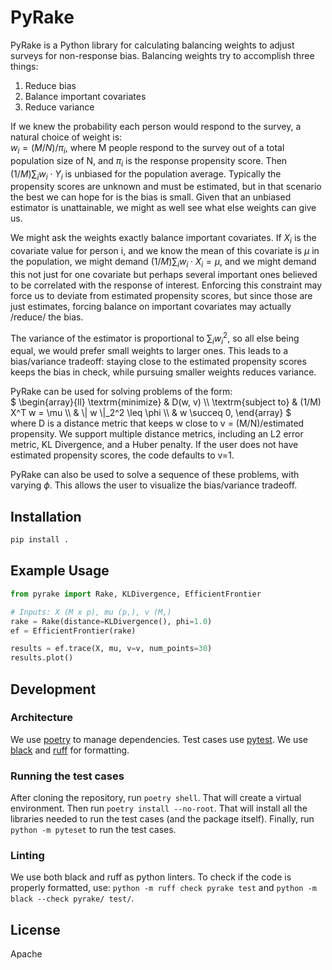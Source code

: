
# PyRake

PyRake is a Python library for calculating balancing weights to adjust
surveys for non-response bias. Balancing weights try to accomplish
three things:
1. Reduce bias
2. Balance important covariates
3. Reduce variance

If we knew the probability each person would respond to the survey, a
natural choice of weight is: <br/>
$` w_i = (M/N) / \pi_i, `$
where M people respond to the survey out of a total population size of
N, and $` \pi_i `$ is the response propensity score. Then
$` (1/M) \sum_i w_i \cdot Y_i `$ is unbiased for the population
average.
Typically the propensity scores are unknown and must be estimated, but
in that scenario the best we can hope for is the bias is small. Given
that an unbiased estimator is unattainable, we might as well see what
else weights can give us.

We might ask the weights exactly balance important covariates. If
$` X_i `$ is the covariate value for person i, and we know the mean of
this covariate is $` \mu `$ in the population, we might demand
$` (1 / M) \sum_i w_i \cdot X_i = \mu, `$ and we might demand this not
just for one covariate but perhaps several important ones believed to
be correlated with the response of interest. Enforcing this constraint
may force us to deviate from estimated propensity scores, but since
those are just estimates, forcing balance on important covariates may
actually /reduce/ the bias.

The variance of the estimator is proportional to $` \sum_i w_i^2, `$
so all else being equal, we would prefer small weights to larger ones.
This leads to a bias/variance tradeoff: staying close to the estimated
propensity scores keeps the bias in check, while pursuing smaller
weights reduces variance.

PyRake can be used for solving problems of the form:<br />
$`
\begin{array}{ll}
\textrm{minimize}    & D(w, v) \\
\textrm{subject to}  & (1/M) X^T w = \mu \\
           &  \| w \|_2^2 \leq \phi \\
           & w \succeq 0,
\end{array}
`$<br />
where D is a distance metric that keeps w close to v = (M/N)/estimated
propensity. We support multiple distance metrics, including an L2
error metric, KL Divergence, and a Huber penalty. If the user does not
have estimated propensity scores, the code defaults to v=1.

PyRake can also be used to solve a sequence of these problems, with
varying $` \phi `$. This allows the user to visualize the bias/variance
tradeoff.

## Installation

```bash
pip install .
```

## Example Usage

```python
from pyrake import Rake, KLDivergence, EfficientFrontier

# Inputs: X (M x p), mu (p,), v (M,)
rake = Rake(distance=KLDivergence(), phi=1.0)
ef = EfficientFrontier(rake)

results = ef.trace(X, mu, v=v, num_points=30)
results.plot()
```

## Development
### Architecture
We use [poetry](https://python-poetry.org/) to manage dependencies.
Test cases use [pytest](https://docs.pytest.org/en/latest/). We use
[black](https://github.com/python/black) and
[ruff](https://docs.astral.sh/ruff/) for formatting.

### Running the test cases
After cloning the repository, run `poetry shell`. That will create a
virtual environment. Then run `poetry install --no-root`. That will
install all the libraries needed to run the test cases (and the
package itself). Finally, run `python -m pyteset` to run the test
cases.

### Linting
We use both black and ruff as python linters. To check if the code is
properly formatted, use: `python -m ruff check pyrake test` and
`python -m black --check pyrake/ test/`.

## License

Apache
